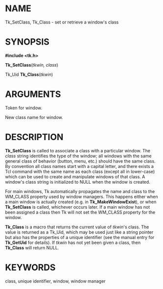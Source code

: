 # NAME

Tk_SetClass, Tk_Class - set or retrieve a window\'s class

# SYNOPSIS

**#include \<tk.h\>**

**Tk_SetClass**(*tkwin, class*)

Tk_Uid **Tk_Class**(*tkwin*)

# ARGUMENTS

Token for window.

New class name for window.

# DESCRIPTION

**Tk_SetClass** is called to associate a class with a particular window.
The *class* string identifies the type of the window; all windows with
the same general class of behavior (button, menu, etc.) should have the
same class. By convention all class names start with a capital letter,
and there exists a Tcl command with the same name as each class (except
all in lower-case) which can be used to create and manipulate windows of
that class. A window\'s class string is initialized to NULL when the
window is created.

For main windows, Tk automatically propagates the name and class to the
WM_CLASS property used by window managers. This happens either when a
main window is actually created (e.g. in **Tk_MakeWindowExist**), or
when **Tk_SetClass** is called, whichever occurs later. If a main window
has not been assigned a class then Tk will not set the WM_CLASS property
for the window.

**Tk_Class** is a macro that returns the current value of *tkwin*\'s
class. The value is returned as a Tk_Uid, which may be used just like a
string pointer but also has the properties of a unique identifier (see
the manual entry for **Tk_GetUid** for details). If *tkwin* has not yet
been given a class, then **Tk_Class** will return NULL.

# KEYWORDS

class, unique identifier, window, window manager

<!---
Copyright (c) 1990 The Regents of the University of California
Copyright (c) 1994-1996 Sun Microsystems, Inc
-->

